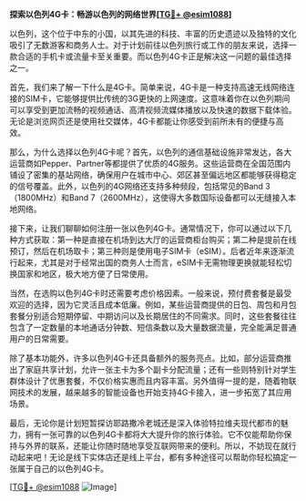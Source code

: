 **探索以色列4G卡：畅游以色列的网络世界[[TG💪+ @esim1088](https://t.me/s/esim1088)]**

以色列，这个位于中东的小国，以其先进的科技、丰富的历史遗迹以及独特的文化吸引了无数游客和商务人士。对于计划前往以色列旅行或工作的朋友来说，选择一款合适的手机卡或流量卡至关重要。而以色列4G卡正是解决这一问题的最佳选择之一。

首先，我们来了解一下什么是4G卡。简单来说，4G卡是一种支持高速无线网络连接的SIM卡，它能够提供比传统的3G更快的上网速度。这意味着你在以色列期间可以享受到更加流畅的视频通话、高清视频流媒体播放以及快速的数据下载体验。无论是浏览网页还是使用社交媒体，4G卡都能让你感受到前所未有的便捷与高效。

那么，为什么选择以色列4G卡呢？首先，以色列的通信基础设施非常发达，各大运营商如Pepper、Partner等都提供了优质的4G服务。这些运营商在全国范围内铺设了密集的基站网络，确保用户在城市中心、郊区甚至偏远地区都能够获得稳定的信号覆盖。此外，以色列的4G网络还支持多种频段，包括常见的Band 3（1800MHz）和Band 7（2600MHz），这使得大多数国际设备都可以无缝接入本地网络。

接下来，让我们聊聊如何注册一张以色列4G卡。通常情况下，你可以通过以下几种方式获取：第一种是直接在机场到达大厅的运营商柜台购买；第二种是提前在线预订，然后在机场取卡；第三种则是使用电子SIM卡（eSIM）。后者近年来逐渐流行起来，尤其是对于经常出国的商务人士而言，eSIM卡无需物理更换就能轻松切换国家和地区，极大地方便了日常使用。

当然，在选购以色列4G卡时还需要考虑价格因素。一般来说，预付费套餐是最受欢迎的选择，因为它灵活且成本低廉。例如，某些运营商提供的日包、周包和月包套餐分别适合短期停留、中期访问以及长期居住的不同需求。同时，这些套餐往往包含了一定数量的本地通话分钟数、短信条数以及大量数据流量，完全能满足普通用户的日常需要。

除了基本功能外，许多以色列4G卡还具备额外的服务亮点。比如，部分运营商推出了家庭共享计划，允许一张主卡为多个副卡分配流量；还有一些则特别针对学生群体设计了优惠套餐，不仅价格实惠而且内容丰富。另外值得一提的是，随着物联网技术的发展，越来越多的智能设备也开始支持4G卡接入，进一步拓宽了其应用场景。

最后，无论你是计划短暂探访耶路撒冷老城还是深入体验特拉维夫现代都市的魅力，拥有一张可靠的以色列4G卡都将大大提升你的旅行体验。它不仅能帮助你保持与外界的联系，还能让你随时随地享受互联网带来的便利。所以，不妨现在就行动起来吧！无论是线下实体店还是线上平台，都有多种途径可以帮助你轻松搞定一张属于自己的以色列4G卡。

[[TG💪+ @esim1088](https://t.me/s/esim1088) ![Image](https://i.postimg.cc/4NQfJmqS/Snipaste-2025-05-13-00-14-12.png)]